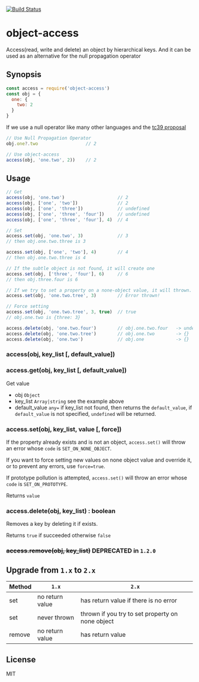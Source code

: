 [![Build Status](https://travis-ci.org/kaelzhang/node-object-access.svg?branch=master)](https://travis-ci.org/kaelzhang/node-object-access)
<!-- optional npm version
[![NPM version](https://badge.fury.io/js/object-access.svg)](http://badge.fury.io/js/object-access)
-->
<!-- optional npm downloads
[![npm module downloads per month](http://img.shields.io/npm/dm/object-access.svg)](https://www.npmjs.org/package/object-access)
-->
<!-- optional dependency status
[![Dependency Status](https://david-dm.org/kaelzhang/node-object-access.svg)](https://david-dm.org/kaelzhang/node-object-access)
-->

# object-access

Access(read, write and delete) an object by hierarchical keys. And it can be used as an alternative for the null propagation operator

## Synopsis

```js
const access = require('object-access')
const obj = {
  one: {
    two: 2
  }
}
```

If we use a null operator like many other languages and the [tc39 proposal](https://docs.google.com/presentation/d/11O_wIBBbZgE1bMVRJI8kGnmC6dWCBOwutbN9SWOK0fU/view#slide=id.g1c161255c9_0_55)

```js
// Use Null Propagation Operator
obj.one?.two                  // 2

// Use object-access
access(obj, 'one.two', 2))    // 2
```

## Usage

```js
// Get
access(obj, 'one.two')                    // 2
access(obj, ['one', 'two'])               // 2
access(obj, ['one', 'three'])             // undefined
access(obj, ['one', 'three', 'four'])     // undefined
access(obj, ['one', 'three', 'four'], 4)  // 4

// Set
access.set(obj, 'one.two', 3)             // 3
// then obj.one.two.three is 3

access.set(obj, ['one', 'two'], 4)        // 4
// then obj.one.two.three is 4

// If the subtle object is not found, it will create one
access.set(obj, ['three', 'four'], 6)     // 6
// then obj.three.four is 6

// If we try to set a property on a none-object value, it will thrown.
access.set(obj, 'one.two.tree', 3)        // Error thrown!

// Force setting
access.set(obj, 'one.two.tree', 3, true)  // true
// obj.one.two is {three: 3}

access.delete(obj, 'one.two.four')        // obj.one.two.four   -> undefined
access.delete(obj, 'one.two.tree')        // obj.one.two        -> {}
access.delete(obj, 'one.two')             // obj.one            -> {}
```

### access(obj, key_list [, default_value])
### access.get(obj, key_list [, default_value])

Get value

- obj `Object`
- key_list `Array|string` see the example above
- default_value `any=` if key_list not found, then returns the `default_value`, if `default_value` is not specified, `undefined` will be returned.

### access.set(obj, key_list, value [, force])

If the property already exists and is not an object, `access.set()` will throw an error whose `code` is `SET_ON_NONE_OBJECT`.

If you want to force setting new values on none object value and override it, or to prevent any errors, use `force=true`.

If prototype pollution is attempted, `access.set()` will throw an error whose `code` is `SET_ON_PROTOTYPE`.

Returns `value`

### access.delete(obj, key_list) : boolean

Removes a key by deleting it if exists.

Returns `true` if succeeded otherwise `false`

### ~~access.remove(obj, key_list)~~ DEPRECATED in `1.2.0`

## Upgrade from `1.x` to `2.x`

Method  | `1.x` | `2.x`
---- | ---- | ----
set | no return value | has return value if there is no error
set | never thrown | thrown if you try to set property on none object
remove | no return value | has return value

## License

MIT
